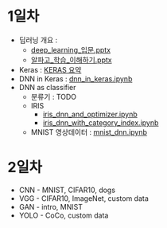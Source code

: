 # 1일차
- 딥러닝 개요 :
    - [deep_learning_입문.pptx](material/deep_learning_입문.pptx)
    - [알파고_학습_이해하기.pptx](material/알파고_학습_이해하기.pptx)
- Keras : [KERAS 요약](material/keras_in_short.md)
- DNN in Keras : [dnn_in_keras.ipynb](material/dnn_in_keras.ipynb)
- DNN as classifier
    - 분류기 : TODO
    - IRIS
        - [iris_dnn_and_optimizer.ipynb](material/iris_dnn_and_optimizer.ipynb)
        - [iris_dnn_with_category_index.ipynb](material/iris_dnn_with_category_index.ipynb)
    - MNIST 영상데이터 : [mnist_dnn.ipynb](material/mnist_dnn.ipynb)

# 2일차
- CNN - MNIST, CIFAR10, dogs
- VGG - CIFAR10, ImageNet, custom data
- GAN - intro, MNIST
- YOLO - CoCo, custom data






